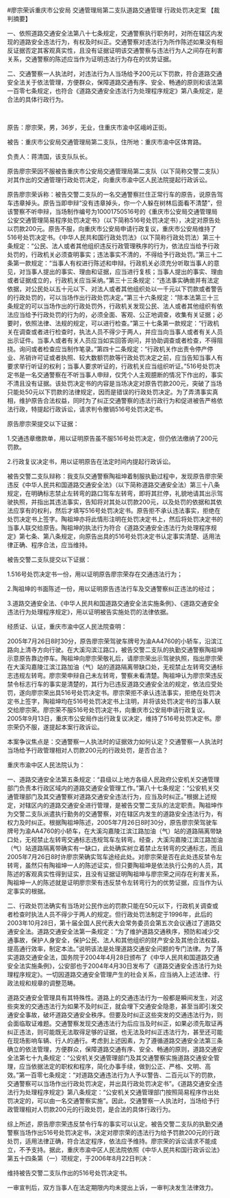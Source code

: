#廖宗荣诉重庆市公安局 交通管理局第二支队道路交通管理 行政处罚决定案 
【裁判摘要】

一、依照道路交通安全法第八十七条规定，交通警察执行职务时，对所在辖区内发现的道路安全违法行为，有权及时纠正。交通警察对违法行为所作陈述如果没有相反证据否定其客观真实性，且没有证据证明该交通警察与违法行为人之间存在利害关系，交通警察的陈述应当作为证明违法行为存在的优势证据。

二、交通警察一人执法时，对违法行为人当场给予200元以下罚款，符合道路交通安全法关于依法管理，方便群众，保障道路交通有序、安全、畅通的原则和该法第一百零七条规定，也符合《道路交通安全违法行为处理程序规定》第八条规定，是合法的具体行政行为。

 

原告：廖宗荣，男，36岁，无业，住重庆市渝中区峨岭正街。

被告：重庆市公安局交通管理局第二支队，住所地：重庆市渝中区体育路。

负责人：蒋清国，该支队队长。

原告廖宗荣因不服被告重庆市公安局交通管理局第二支队（以下简称交警二支队）对其作出的交通管理行政处罚决定，向重庆市渝中区人民法院提起行政诉讼。

原告廖宗荣诉称：被告交警二支队的一名交通警察拦住正常行车的原告，说原告驾车违章掉头。原告当即申辩“没有违章掉头，你一个人躲在树林后面看不清楚”，但该警察不听申辩，当场制作编号为10001750516号的《重庆市公安局交通管理局公安交通管理简易程序处罚决定书》（以下简称516号处罚决定书），决定对原告处以罚款200元。原告不服，向重庆市公安局申请行政复议，重庆市公安局维持了516号处罚决定书。《中华人民共和国行政处罚法》（以下简称行政处罚法）第三十条规定：“公民、法人或者其他组织违反行政管理秩序的行为，依法应当给予行政处罚的，行政机关必须查明事实；违法事实不清的，不得给予行政处罚。”第三十二条第一款规定：“当事人有权进行陈述和申辩。行政机关必须充分听取当事人的意见，对当事人提出的事实、理由和证据，应当进行复核；当事人提出的事实、理由或者证据成立的，行政机关应当采纳。”第三十三条规定：“违法事实确凿并有法定依据，对公民处以五十元以下、对法人或者其他组织处以一千元以下罚款或者警告的行政处罚的，可以当场作出行政处罚决定。”第三十六条规定：“除本法第三十三条规定的可以当场作出的行政处罚外，行政机关发现公民、法人或者其他组织有依法应当给予行政处罚的行为的，必须全面、客观、公正地调查，收集有关证据；必要时，依照法律、法规的规定，可以进行检查。”第三十七条第一款规定：“行政机关在调查或者进行检查时，执法人员不得少于两人，并应当向当事人或者有关人员出示证件。当事人或者有关人员应当如实回答询问，并协助调查或者检查，不得阻挠。询问或者检查应当制作笔录。”第四十二条规定：“行政机关作出责令停产停业、吊销许可证或者执照、较大数额罚款等行政处罚决定之前，应当告知当事人有要求举行听证的权利；当事人要求听证的，行政机关应当组织听证。”516号处罚决定书是一名交通警察在不听当事人申辩，仅凭个人主观臆断的情况下作出的，事实不清且没有证据。该处罚决定书的内容是当场决定对原告罚款200元，突破了当场只能处50元以下罚款的法律规定，因而是错误的行政处罚决定。为了弄清事实真相，维护原告合法权益，同时为了纠正交通警察的违法行政行为和促进被告严格依法行政，特提起行政诉讼，请求判令撤销516号处罚决定书。

原告廖宗荣提交以下证据：

1.交通违章缴款单，用以证明原告虽不服516号处罚决定，但仍依法缴纳了200元罚款。

2.行政复议决定书，用以证明原告在法定时间内提起行政诉讼。

被告交警二支队辩称：我支队交通警察陶祖坤着制服执勤过程中，发现原告廖宗荣违反《中华人民共和国道路交通安全法》（以下简称道路交通安全法）第三十八条规定，在明确标志禁止左转弯的路口驾车左转弯，即将其拦停，礼貌地请其出示驾驶执照，并指出其违法事实，告知将对其处以罚款200元，以及处罚的依据和其依法应享有的权利，然后才填写516号处罚决定书。原告拒不承认违法事实，拒绝在处罚决定书上签字。陶祖坤亦将此情形注明在处罚决定书上，然后将处罚决定书的当事人联交给原告。陶祖坤的执法行为符合《道路交通安全违法行为处理程序规定》第七条、第八条规定，向原告出具的516号处罚决定书认定事实清楚、适用法律正确、程序合法，应当维持。

被告交警二支队提交以下证据：

1.516号处罚决定书一份，用以证明原告廖宗荣存在交通违法行为；

2.陶祖坤的书面陈述一份，用以证明原告违法行车及交通警察纠正违法的经过；

3.道路交通安全法、《中华人民共和国道路交通安全法实施条例》、《道路交通安全违法行为处理程序规定》，用以证明被告实施处罚的法律依据。

经质证、认证，重庆市渝中区人民法院查明：

2005年7月26日8时30分，原告廖宗荣驾驶车牌号为渝AA4760的小轿车，沿滨江路向上清寺方向行驶。在大溪沟滨江路口，被告交警二支队的执勤交通警察陶祖坤示意原告靠边停车。陶祖坤向廖宗荣敬礼后，请廖宗荣出示驾驶执照，指出廖宗荣在大溪沟嘉陵江滨江路加油（气）站的道路隔离带缺口处，无视禁止左转弯交通标志违规左转弯。廖宗荣申辩自己未左转弯，警察未看清楚。陶祖坤认为廖宗荣违反禁令标志行车的事实是清楚的，其行为已违反道路交通安全法的规定，依法应受处罚，遂向廖宗荣出具516号处罚决定书。廖宗荣拒不承认违法事实，拒绝在处罚决定书上签字，陶祖坤均在516号处罚决定书上注明，并将该处罚决定书的当事人联交给廖宗荣。廖宗荣不服516号处罚决定书，向重庆市公安局申请行政复议。2005年9月13日，重庆市公安局作出行政复议决定，维持了516号处罚决定书。廖宗荣仍不服，遂提起本案行政诉讼。

本案争议焦点是：交通警察一人执法时的证据效力如何认定？交通警察一人执法时当场给予行政管理相对人罚款200元的行政处罚，是否合法？

重庆市渝中区人民法院认为：

一、道路交通安全法第五条规定：“县级以上地方各级人民政府公安机关交通管理部门负责本行政区域内的道路交通安全管理工作。”第八十七条规定：“公安机关交通管理部门及其交通警察对道路交通安全违法行为，应当及时纠正。”根据上述规定，对辖区内的道路交通安全进行管理，是被告交警二支队的法定职责。陶祖坤作为交警二支队派遣执行勤务的交通警察，对在辖区内发生的道路安全违法行为，有权力及时纠正。根据陶祖坤陈述，2005年7月26日8时30分，原告廖宗荣驾驶车牌号为渝AA4760的小轿车，在大溪沟嘉陵江滨江路加油（气）站的道路隔离带缺口处，无视禁止左转弯交通标志违规驾车左转弯。经查，大溪沟嘉陵江滨江路加油（气）站道路隔离带确实有一缺口，此处确实树立着禁止左转弯的交通标志，而且2005年7月26日8时许廖宗荣确实驾车途经此处。对廖宗荣是否在此处违反禁令左转弯，虽然只有陶祖坤一人的陈述证实，但只要陶祖坤是依法执行公务的人员，其陈述的客观真实性得到证实，且没有证据证明陶祖坤与廖宗荣之间存在利害关系，陶祖坤一人的陈述就是证明廖宗荣有违反禁令左转弯行为的优势证据，应当作为认定事实的根据。

二、行政处罚法确实有当场对公民作出的罚款只能在50元以下，行政机关调查或者检查时执法人员不得少于两人的规定。但行政处罚法制定于1996年，此后的2003年10月28日，第十届全国人民代表大会常务委员会第五次会议通过了道路交通安全法。道路交通安全法第一条规定：“为了维护道路交通秩序，预防和减少交通事故，保护人身安全，保护公民、法人和其他组织的财产安全及其他合法权益，提高通行效率，制定本法。”说明该法是处理道路交通安全问题的专门法律。为了落实道路交通安全法，国务院于2004年4月28日颁布了《中华人民共和国道路交通安全法实施条例》，公安部也于2004年4月30日发布了《道路交通安全违法行为处理程序规定》。一切因道路交通安全管理产生的社会关系，应当纳入上述法律、行政法规和规章的调整范畴。

道路交通安全管理具有其特殊性。道路上的交通违法行为一般都是瞬间发生，对这些突发的交通违法行为如果不及时纠正，就会埋下交通安全隐患，甚至当即引发交通安全事故，破坏道路交通安全秩序。但要及时纠正这些突发的交通违法行为，则会面临取证难题。交通警察发现交通违法行为后应当及时纠正，如果必须先取证再纠正违法，则可能既无法取得足够的证据，也无法及时纠正违法行为，甚至还可能在现场影响车辆、行人的通行。考虑到上述因素，为了遵循道路交通安全法第三条确立的依法管理，方便群众，保障道路交通有序、安全、畅通的原则，道路交通安全法第七十九条规定：“公安机关交通管理部门及其交通警察实施道路交通安全管理，应当依据法定的职权和程序，简化办事手续，做到公正、严格、文明、高效。”第一百零七条规定：“对道路交通违法行为人予以警告、二百元以下的罚款，交通警察可以当场作出行政处罚决定，并出具行政处罚决定书”。《道路交通安全违法行为处理程序规定》第八条规定：“公安机关交通管理部门按照简易程序作出处罚决定的，可以由一名交通警察实施”。因此，交通警察一人执法时，当场给予行政管理相对人罚款200元的行政处罚，是合法的具体行政行为。

综上所述，原告廖宗荣违反禁令行车的事实可以认定。被告交警二支队的执勤交通警察当场作出516号处罚决定书，决定对廖宗荣的违法行为给予罚款200元的行政处罚，适用法律正确，符合法定程序，依法应予维持。廖宗荣的诉讼请求不能成立，不予支持。据此，重庆市渝中区人民法院依照《中华人民共和国行政诉讼法》第五十四条第（一）项规定，于2006年8月22日判决：

维持被告交警二支队作出的516号处罚决定书。

一审宣判后，双方当事人在法定期限内均未提出上诉，一审判决发生法律效力。


